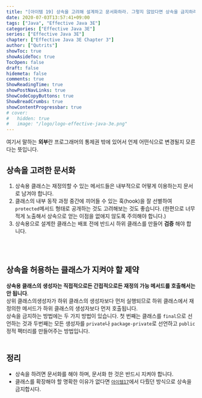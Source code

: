 ```yaml
---
title: "[아이템 19] 상속을 고려해 설계하고 문서화하라. 그렇지 않았다면 상속을 금지하라"
date: 2020-07-03T13:57:41+09:00
tags: ["Java", "Effective Java 3E"]
categories: ["Effective Java 3E"]
series: ["Effective Java 3E"]
chapter: ["Effective Java 3E Chapter 3"]
author: ["Qutrits"]
showToc: true
showAsideToc: true
TocOpen: false
draft: false
hidemeta: false
comments: true
ShowReadingTime: true
showPostNavLinks: true
ShowCodeCopyButtons: true
ShowBreadCrumbs: true
showContentProgressbar: true
# cover:
#   hidden: true
#   image: "/logo/logo-effective-java-3e.png"
---
```

여기서 말하는 **외부**란 프로그래머의 통제권 밖에 있어서 언제 어떤식으로 변경될지 모른다는 뜻입니다.

## **상속을 고려한 문서화**

1. 상속용 클래스는 재정의할 수 있는 메서드들은 내부적으로 어떻게 이용하는지 문서로 남겨야 합니다.
2. 클래스의 내부 동작 과정 중간에 끼어들 수 있는 훅(hook)을 잘 선별하여 `protected`메서드 형태로 공개하는 것도 고려해보는 것도 좋습니다. (한편으로 너무 적게 노출해서 상속으로 얻는 이점을 없애지 않도록 주의해야 합니다.)
3. 상속용으로 설계한 클래스는 배포 전에 반드시 하위 클래스를 만들어 **검증** 해야 합니다.
<br>
<br>

## 상속을 허용하는 클래스가 지켜야 할 제약

**상속용 클래스의 생성자는 직접적으로든 간접적으로든 재정의 가능 메서드를 호출해서는 안 됩니다**.   
상위 클래스의생성자가 하위 클래스의 생성자보다 먼저 실행되므로 하위 클래스에서 재정의한 메서드가 하위 클래스의 생성자보다 먼저 호출됩니다.   
상속을 금지하는 방법에는 두 가지 방법이 있습니다. 첫 번째는 클래스를 `final`으로 선언하는 것과 두번째는 모든 생성자를 `private`나 `package-private`로 선언하고 `public` 정적 팩터리를 만들어주는 방법입니다.
<br>
<br>

## <i class="user-fa-av-new-releases" aria-hidden="true"></i> 정리

- 상속을 하려면 문서화를 해야 하며, 문서화 한 것은 반드시 지켜야 합니다.
- 클래스를 확장해야 할 명확한 이유가 없다면 [`아이템17`](/effective-java-3e/chapter-03/item17/)에서 다뤘던 방식으로 상속을 금지합시다.


